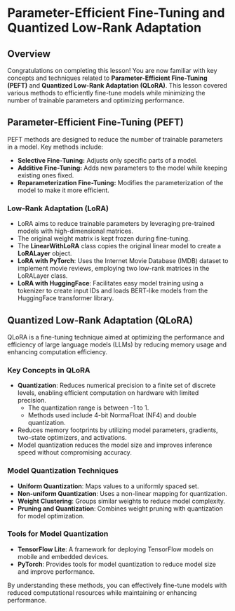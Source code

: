# Parameter-Efficient Fine-Tuning and Quantized Low-Rank Adaptation

## Overview

Congratulations on completing this lesson! You are now familiar with key concepts and techniques related to **Parameter-Efficient Fine-Tuning (PEFT)** and **Quantized Low-Rank Adaptation (QLoRA)**. This lesson covered various methods to efficiently fine-tune models while minimizing the number of trainable parameters and optimizing performance.

## Parameter-Efficient Fine-Tuning (PEFT)

PEFT methods are designed to reduce the number of trainable parameters in a model. Key methods include:

- **Selective Fine-Tuning:** Adjusts only specific parts of a model.
- **Additive Fine-Tuning:** Adds new parameters to the model while keeping existing ones fixed.
- **Reparameterization Fine-Tuning:** Modifies the parameterization of the model to make it more efficient.

### Low-Rank Adaptation (LoRA)

- LoRA aims to reduce trainable parameters by leveraging pre-trained models with high-dimensional matrices.
- The original weight matrix is kept frozen during fine-tuning.
- The **LinearWithLoRA** class copies the original linear model to create a **LoRALayer** object.
- **LoRA with PyTorch**: Uses the Internet Movie Database (IMDB) dataset to implement movie reviews, employing two low-rank matrices in the LoRALayer class.
- **LoRA with HuggingFace**: Facilitates easy model training using a tokenizer to create input IDs and loads BERT-like models from the HuggingFace transformer library.

## Quantized Low-Rank Adaptation (QLoRA)

QLoRA is a fine-tuning technique aimed at optimizing the performance and efficiency of large language models (LLMs) by reducing memory usage and enhancing computation efficiency.

### Key Concepts in QLoRA

- **Quantization**: Reduces numerical precision to a finite set of discrete levels, enabling efficient computation on hardware with limited precision.
  - The quantization range is between -1 to 1.
  - Methods used include 4-bit NormaFloat (NF4) and double quantization.
- Reduces memory footprints by utilizing model parameters, gradients, two-state optimizers, and activations.
- Model quantization reduces the model size and improves inference speed without compromising accuracy.

### Model Quantization Techniques

- **Uniform Quantization**: Maps values to a uniformly spaced set.
- **Non-uniform Quantization**: Uses a non-linear mapping for quantization.
- **Weight Clustering**: Groups similar weights to reduce model complexity.
- **Pruning and Quantization**: Combines weight pruning with quantization for model optimization.

### Tools for Model Quantization

- **TensorFlow Lite**: A framework for deploying TensorFlow models on mobile and embedded devices.
- **PyTorch**: Provides tools for model quantization to reduce model size and improve performance.

By understanding these methods, you can effectively fine-tune models with reduced computational resources while maintaining or enhancing performance.